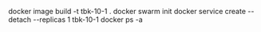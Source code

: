 docker image build -t tbk-10-1 .
docker swarm init
docker service create --detach --replicas 1 tbk-10-1
docker ps -a